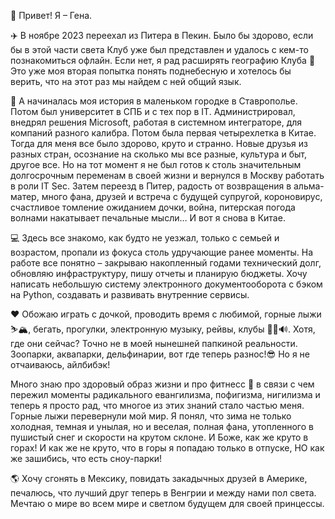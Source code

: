 👋 Привет! Я – Гена.

✈️ В ноябре 2023 переехал из Питера в Пекин. Было бы здорово, если бы в этой части света Клуб уже был представлен и удалось с кем-то познакомиться офлайн. Если нет, я рад расширять географию Клуба 🐼 Это уже моя вторая попытка понять поднебесную и хотелось бы верить, что на этот раз мы найдем с ней общий язык.

🏡 А начиналась моя история в маленьком городке в Ставрополье. Потом был университет в СПБ и с тех пор в IT. Администрировал, внедрял решения Microsoft, работая в системном интеграторе, для компаний разного калибра. Потом была первая четырехлетка в Китае. Тогда для меня все было здорово, круто и странно. Новые друзья из разных стран, осознание на сколько мы все разные, культура и быт, другое все. Но на тот момент я не был готов к столь значительным долгосрочным переменам в своей жизни и вернулся в Москву работать в роли IT Sec. Затем переезд в Питер, радость от возвращения в альма-матер, много фана, друзей и встреча с будущей супругой, короновирус, счастливое томление ожиданием дочки, война, питерская погода волнами накатывает печальные мысли… И вот я снова в Китае.

💻 Здесь все знакомо, как будто не уезжал, только с семьей и возрастом, пропали из фокуса столь удручающие ранее моменты. На работе все понятно – закрываю накопленный годами технический долг, обновляю инфраструктуру, пишу отчеты и планирую бюджеты. Хочу написать небольшую систему электронного документооборота с бэком на Python, создавать и развивать внутренние сервисы.

❤️ Обожаю играть с дочкой, проводить время с любимой, горные лыжи ⛷️🏔️, бегать, прогулки, электронную музыку, рейвы, клубы 🚨🔥🔊. Хотя, где они сейчас? Точно не в моей нынешней папкиной реальности. Зоопарки, аквапарки, дельфинарии, вот где теперь разнос!😎 Но я не отчаиваюсь, айлбибэк!

Много знаю про здоровый образ жизни и про фитнесс 🥑 в связи с чем пережил моменты радикального евангилизма, пофигизма, нигилизма и теперь я просто рад, что многое из этих знаний стало частью меня. Горные лыжи перевернули мой мир. Я понял, что зима не только холодная, темная и унылая, но и веселая, полная фана, утопленного в пушистый снег и скорости на крутом склоне. И Боже, как же круто в горах! И как же не круто, что в горы я попадаю только в отпуске, НО как же зашибись, что есть сноу-парки!

🌎 Хочу сгонять в Мексику, повидать закадычных друзей в Америке, печалюсь, что лучший друг теперь в Венгрии и между нами пол света. Мечтаю о мире во всем мире и светлом будущем для своей принцессы.
